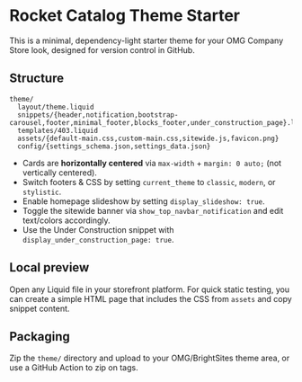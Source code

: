 # Rocket Catalog Theme Starter

This is a minimal, dependency-light starter theme for your OMG Company Store look, designed for version control in GitHub.

## Structure
```
theme/
  layout/theme.liquid
  snippets/{header,notification,bootstrap-carousel,footer,minimal_footer,blocks_footer,under_construction_page}.liquid
  templates/403.liquid
  assets/{default-main.css,custom-main.css,sitewide.js,favicon.png}
  config/{settings_schema.json,settings_data.json}
```
- Cards are **horizontally centered** via `max-width` + `margin: 0 auto;` (not vertically centered).
- Switch footers & CSS by setting `current_theme` to `classic`, `modern`, or `stylistic`.
- Enable homepage slideshow by setting `display_slideshow: true`.
- Toggle the sitewide banner via `show_top_navbar_notification` and edit text/colors accordingly.
- Use the Under Construction snippet with `display_under_construction_page: true`.

## Local preview
Open any Liquid file in your storefront platform. For quick static testing, you can create a simple HTML page that includes the CSS from `assets` and copy snippet content.

## Packaging
Zip the `theme/` directory and upload to your OMG/BrightSites theme area, or use a GitHub Action to zip on tags.

